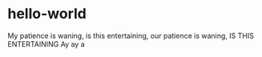 # hello-world
My patience is waning, is this entertaining, our patience is waning, IS THIS ENTERTAINING
Ay ay a
